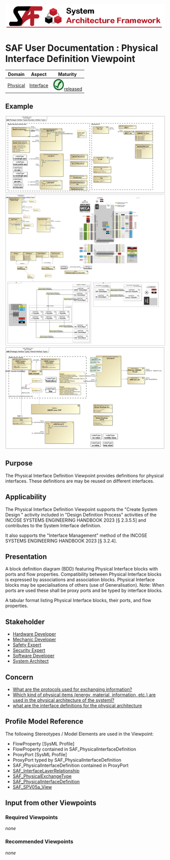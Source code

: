 ![System Architecture Framework](../diagrams/Banner_SAF.png)
# SAF User Documentation : Physical Interface Definition Viewpoint
|**Domain**|**Aspect**|**Maturity**|
| --- | --- | --- |
|[Physical](../domains.md#Domain-Physical)|[Interface](../aspects.md#Aspect-Interface)|![Released](../diagrams/Symbol_confirmed.png )[released](../using-saf/maturity.md#released)|
## Example
![Physical-Interface-Definition-Viewpoint-primary-example.svg](../diagrams/vp-examples/Physical-Interface-Definition-Viewpoint-primary-example.svg)
![Physical-Interface-Definition-Viewpoint-primary-example-1.svg](../diagrams/vp-examples/Physical-Interface-Definition-Viewpoint-primary-example-1.svg)
![Physical-Interface-Definition-Viewpoint-primary-example-2.svg](../diagrams/vp-examples/Physical-Interface-Definition-Viewpoint-primary-example-2.svg)
## Purpose
The Physical Interface Definition Viewpoint provides definitions for physical interfaces. These definitions are may be reused on different interfaces.
## Applicability
The Physical Interface Definition Viewpoint supports the "Create System Design " activity included in "Design Definition Process" activities of the INCOSE SYSTEMS ENGINEERING HANDBOOK 2023 [§ 2.3.5.5] and contributes to the System Interface definition.

It also supports the "Interface Management" method of the INCOSE SYSTEMS ENGINEERING HANDBOOK 2023 [§ 3.2.4].
## Presentation
A block definition diagram (BDD) featuring Physical Interface blocks with ports and flow properties. Compatibility between Physical Interface blocks is expressed by associations and association blocks. Physical Interface blocks may be specialisations of others (use of Generalisation).
Note: When ports are used these shall be proxy ports and be typed by interface blocks.

A tabular format listing Physical Interface blocks, their ports, and flow properties.

## Stakeholder
* [Hardware Developer](../stakeholders.md#Hardware-Developer)
* [Mechanic Developer](../stakeholders.md#Mechanic-Developer)
* [Safety Expert](../stakeholders.md#Safety-Expert)
* [Security Expert](../stakeholders.md#Security-Expert)
* [Software Developer](../stakeholders.md#Software-Developer)
* [System Architect](../stakeholders.md#System-Architect)
## Concern
* [What are the protocols used for exchanging information?](../concerns.md#_2021x_2_8710274_1674576759093_319282_23509)
* [Which kind of physical items (energy, material, information, etc.) are used in the physical architecture of the systemI?](../concerns.md#_2021x_2_8710274_1697542838788_945785_24608)
* [what are the interface definitions for the physical architecture](../concerns.md#_2021x_2_8710274_1698695280731_979013_48719)
## Profile Model Reference
The following Stereotypes / Model Elements are used in the Viewpoint:
* FlowProperty [SysML Profile]
* FlowProperty contained in SAF_PhysicalInterfaceDefinition
* ProxyPort [SysML Profile]
* ProxyPort typed by SAF_PhysicalInterfaceDefinition
* SAF_PhysicalInterfaceDefinition contained in ProxyPort
* [SAF_InterfaceLayerRelationship](../stereotypes.md#SAF_InterfaceLayerRelationship)
* [SAF_PhysicalExchangeType](../stereotypes.md#SAF_PhysicalExchangeType)
* [SAF_PhysicalInterfaceDefinition](../stereotypes.md#SAF_PhysicalInterfaceDefinition)
* [SAF_SPV05a_View](../stereotypes.md#SAF_SPV05a_View)
## Input from other Viewpoints
### Required Viewpoints
*none*
### Recommended Viewpoints
*none*
